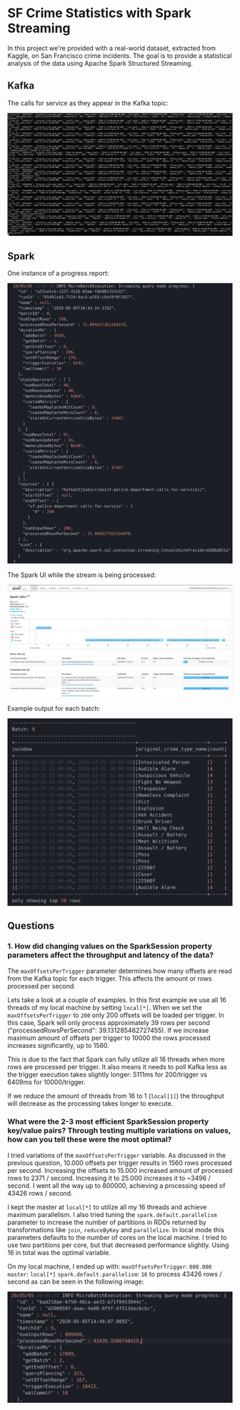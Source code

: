 # SF Crime Statistics with Spark Streaming

In this project we're provided with a real-world dataset, extracted from Kaggle, on San Francisco crime incidents. The goal is to provide a statistical analysis of the data using Apache Spark Structured Streaming.

Kafka
-----------------

The calls for service as they appear in the Kafka topic:

![Kafka Console Output](/images/kafka-console-output.png)

Spark
-----------------

One instance of a progress report:

![Progress Report](/images/progress_report.png)

The Spark UI while the stream is being processed:

![Spark UI](/images/sparkui_jobs.png)

Example output for each batch:

![Batch Output](/images/batch_output.png)

Questions
-----------------

### 1. How did changing values on the SparkSession property parameters affect the throughput and latency of the data?

The `maxOffsetsPerTrigger` parameter determines how many offsets are read from the Kafka topic for each trigger. This affects the amount or rows processed per second.

Lets take a look at a couple of examples. In this first example we use all 16 threads of my local machine by setting `local[*]`. When we set the `maxOffsetsPerTrigger` to `200` only 200 offsets will be loaded per trigger. In this case, Spark will only process approximately 39 rows per second ("processedRowsPerSecond": 39.131285462727455). If we increase maximum amount of offsets per trigger to 10000 the rows processed increases significantly, up to 1560. 

This is due to the fact that Spark can fully utilize all 16 threads when more rows are processed per trigger. It also means it needs to poll Kafka less as the trigger execution takes slightly longer: 5111ms for 200/trigger vs 6409ms for 10000/trigger.

If we reduce the amount of threads from 16 to 1 (`local[1]`) the throughput will decrease as the processing takes longer to execute. 

### What were the 2-3 most efficient SparkSession property key/value pairs? Through testing multiple variations on values, how can you tell these were the most optimal?

I tried variations of the `maxOffsetsPerTrigger` variable. As discussed in the previous question, 10.000 offsets per trigger results in 1560 rows processed per second. Increasing the offsets to 15.000 increased amount of processed rows to 2371 / second. Increasing it to 25.000 increases it to ~3496 / second. I went all the way up to 800000, achieving a processing speed of 43426 rows / second.

I kept the master at `local[*]` to utilize all my 16 threads and achieve maximum parallelism. I also tried tuning the `spark.default.parallelism` parameter to increase the number of partitions in RDDs returned by transformations like `join`, `reduceByKey` and `parallelize`. In local mode this parameters defaults to the number of cores on the local machine. I tried to use two partitions per core, but that decreased performance slightly. Using 16 in total was the optimal variable.

On my local machine, I ended up with:
`maxOffsetsPerTrigger`: `800.000`
`master`: `local[*]`
`spark.default.parallelism`: `16`
to process 43426 rows / second as can be seen in the following image:

![Batch 43426 rows / second](/images/report_800000.png)

